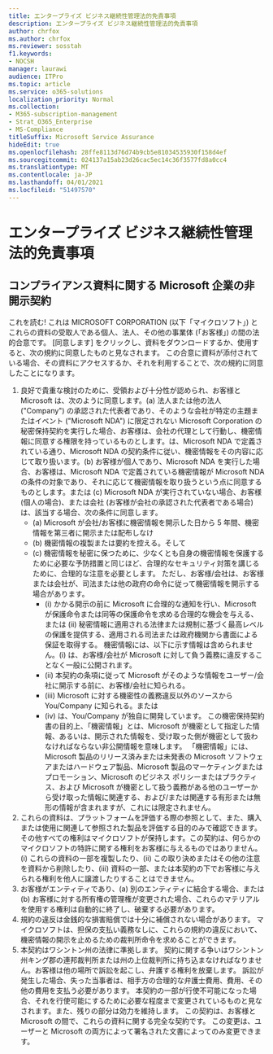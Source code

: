 ```yaml
---
title: エンタープライズ ビジネス継続性管理法的免責事項
description: エンタープライズ ビジネス継続性管理法的免責事項
author: chrfox
ms.author: chrfox
ms.reviewer: sosstah
f1.keywords:
- NOCSH
manager: laurawi
audience: ITPro
ms.topic: article
ms.service: o365-solutions
localization_priority: Normal
ms.collection:
- M365-subscription-management
- Strat_O365_Enterprise
- MS-Compliance
titleSuffix: Microsoft Service Assurance
hideEdit: true
ms.openlocfilehash: 28ffe8113d76d74b9cb5e81034535930f158d4ef
ms.sourcegitcommit: 024137a15ab23d26cac5ec14c36f3577fd8a0cc4
ms.translationtype: MT
ms.contentlocale: ja-JP
ms.lasthandoff: 04/01/2021
ms.locfileid: "51497570"
---
```

# <a name="enterprise-business-continuity-management-legal-disclaimer"></a>エンタープライズ ビジネス継続性管理法的免責事項

## <a name="microsoft-corporation-non-disclosure-agreement-for-compliance-materials"></a>コンプライアンス資料に関する Microsoft 企業の非開示契約

これを読む! これは MICROSOFT CORPORATION (以下「マイクロソフト」) とこれらの資料の受取人である個人、法人、その他の事業体 (「お客様」) の間の法的合意です。 [同意します] をクリックし、資料をダウンロードするか、使用すると、次の規約に同意したものと見なされます。 この合意に資料が添付されている場合、その資料にアクセスするか、それを利用することで、次の規約に同意したことになります。

1. 良好で貴重な検討のために、受領および十分性が認められ、お客様と Microsoft は、次のように同意します。(a) 法人または他の法人 ("Company") の承認された代表者であり、そのような会社が特定の主題またはイベント ("Microsoft NDA") に限定されない Microsoft Corporation の秘密保持契約を実行した場合、お客様は、会社の代理として行動し、機密情報に同意する権限を持っているものとします。は、Microsoft NDA で定義されている通り、Microsoft NDA の契約条件に従い、機密情報をその内容に応じて取り扱います。(b) お客様が個人であり、Microsoft NDA を実行した場合、お客様は、Microsoft NDA で定義されている機密情報が Microsoft NDA の条件の対象であり、それに応じて機密情報を取り扱うという点に同意するものとします。または (c) Microsoft NDA が実行されていない場合、お客様 (個人の場合)、または会社 (お客様が会社の承認された代表者である場合) は、該当する場合、次の条件に同意します。 
    - (a) Microsoft が会社/お客様に機密情報を開示した日から 5 年間、機密情報を第三者に開示または配布しなけ 
    - (b) 機密情報の複製または要約を控える。そして 
    - (c) 機密情報を秘密に保つために、少なくとも自身の機密情報を保護するために必要な予防措置と同じほど、合理的なセキュリティ対策を講じるために、合理的な注意を必要とします。 ただし、お客様/会社は、お客様または会社が、司法または他の政府の命令に従って機密情報を開示する場合があります。 
        - (i) かかる開示の前に Microsoft に合理的な通知を行い、Microsoft が保護命令または同等の保護命令を求める合理的な機会を与える、または (ii) 秘密情報に適用される法律または規制に基づく最高レベルの保護を提供する、適用される司法または政府機関から書面による保証を取得する。 機密情報には、以下に示す情報は含められません。(i) は、お客様/会社が Microsoft に対して負う義務に違反することなく一般に公開されます。 
        - (ii) 本契約の条項に従って Microsoft がそのような情報をユーザー/会社に開示する前に、お客様/会社に知られる。
        - (iii) Microsoft に対する機密性の義務違反以外のソースから You/Company に知られる。または
        - (iv) は、You/Company が独自に開発しています。 この機密保持契約書の目的上、「機密情報」とは、Microsoft が機密として指定した情報、あるいは、開示された情報を、受け取った側が機密として扱わなければならない非公開情報を意味します。 「機密情報」には、Microsoft 製品のリリース済みまたは未発表の Microsoft ソフトウェアまたはハードウェア製品、Microsoft 製品のマーケティングまたはプロモーション、Microsoft のビジネス ポリシーまたはプラクティス、および Microsoft が機密として扱う義務がある他のユーザーから受け取った情報に関連する、および/または関連する有形または無形の情報が含まれますが、これには限定されません。
2. これらの資料は、プラットフォームを評価する際の参照として、また、購入または使用に関連して参照された製品を評価する目的のみで確認できます。 その他すべての権利はマイクロソフトが保持します。この契約は、何らかのマイクロソフトの特許に関する権利をお客様に与えるものではありません。 (i) これらの資料の一部を複製したり、(ii) この取り決めまたはその他の注意を資料から削除したり、(iii) 資料の一部、または本契約の下でお客様に与えられる権利を他人に譲渡したりすることはできません。 
3. お客様がエンティティであり、(a) 別のエンティティに結合する場合、または (b) お客様に対する所有権の管理権が変更された場合、これらのマテリアルを使用する権利は自動的に終了し、破棄する必要があります。 
4. 規約の違反は金銭的な損害賠償では十分に補償されない場合があります。  マイクロソフトは、担保の支払い義務なしに、これらの規約の違反において、機密情報の開示を止めるための裁判所命令を求めることができます。  
5. 本契約はワシントン州の法律に準拠します。 契約に関する争いはワシントン州キング郡の連邦裁判所または州の上位裁判所に持ち込まなければなりません。お客様は他の場所で訴訟を起こし、弁護する権利を放棄します。 訴訟が発生した場合、失った当事者は、相手方の合理的な弁護士費用、費用、その他の費用を支払う必要があります。 本契約の一部が行使不可能になった場合、それを行使可能にするために必要な程度まで変更されているものと見なされます。また、残りの部分は効力を維持します。 この契約は、お客様と Microsoft の間で、これらの資料に関する完全な契約です。 この変更は、ユーザーと Microsoft の両方によって署名された文書によってのみ変更できます。
